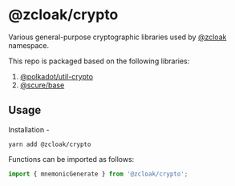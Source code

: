 # @zcloak/crypto

Various general-purpose cryptographic libraries used by [@zcloak](https://github.com/zCloak-Network) namespace.

This repo is packaged based on the following libraries:
1. [@polkadot/util-crypto](https://www.npmjs.com/package/@polkadot/util-crypto)
2. [@scure/base](https://www.npmjs.com/package/@scure/base)

## Usage

Installation -

```
yarn add @zcloak/crypto
```

Functions can be imported as follows:

```js
import { mnemonicGenerate } from '@zcloak/crypto';
```
